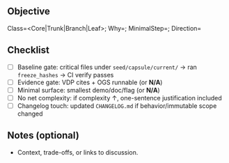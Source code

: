## Objective
Class=<Core|Trunk|Branch|Leaf>; Why=<one sentence>; MinimalStep=<one sentence>; Direction=<one sentence>

## Checklist
- [ ] Baseline gate: critical files under `seed/capsule/current/` → ran `freeze_hashes` → CI verify passes
- [ ] Evidence gate: VDP cites + OGS runnable (or **N/A**)
- [ ] Minimal surface: smallest demo/doc/flag (or **N/A**)
- [ ] No net complexity: if complexity ↑, one-sentence justification included
- [ ] Changelog touch: updated `CHANGELOG.md` if behavior/immutable scope changed

## Notes (optional)
- Context, trade-offs, or links to discussion.
